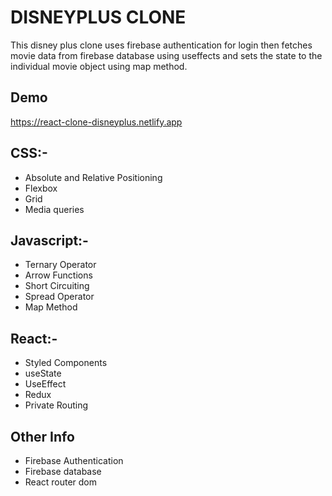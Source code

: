 
# DISNEYPLUS CLONE

This disney plus clone uses firebase authentication for login then fetches movie data from firebase database using useffects and sets the state to the individual movie object using map method.
## Demo

https://react-clone-disneyplus.netlify.app
## CSS:-

- Absolute and Relative Positioning
- Flexbox
- Grid
- Media queries

## Javascript:-

- Ternary Operator
- Arrow Functions
- Short Circuiting
- Spread Operator
- Map Method

## React:-
- Styled Components
- useState
- UseEffect
- Redux
- Private Routing

## Other Info
- Firebase Authentication
- Firebase database
- React router dom
